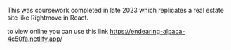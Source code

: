 This was coursework completed in late 2023 which replicates a real estate site like Rightmove in React.

to view online you can use this link https://endearing-alpaca-4c50fa.netlify.app/
